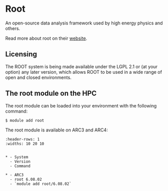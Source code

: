 # Root

An open-source data analysis framework used by high energy physics and others.



Read more about root on their [website](https://root.cern/).





## Licensing 

The ROOT system is being made available under the LGPL 2.1 or (at your option) any later version, which allows ROOT to be used in a wide range of open and closed environments.



## The root module on the HPC

The root module can be loaded into your environment with the following command:

```bash
$ module add root
```

The root module is available on ARC3 and ARC4:

```{list-table}
:header-rows: 1
:widths: 10 20 10


* - System
  - Version
  - Command

* - ARC3
  - root 6.08.02
  - `module add root/6.08.02`

```